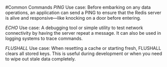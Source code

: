 #Common Commands
*PING*
Use case: Before embarking on any data operations, an application can send a PING to ensure that the Redis server is alive and responsive—like knocking on a door before entering.

*ECHO*
Use case: A debugging tool or simple utility to test network connectivity by having the server repeat a message. It can also be used in logging systems to trace commands.

*FLUSHALL*
Use case: When resetting a cache or starting fresh, FLUSHALL clears all stored keys. This is useful during development or when you need to wipe out stale data completely.